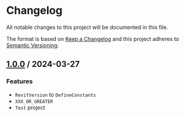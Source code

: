 # Changelog
All notable changes to this project will be documented in this file.

The format is based on [Keep a Changelog](http://keepachangelog.com/en/1.0.0/)
and this project adheres to [Semantic Versioning](http://semver.org/spec/v2.0.0.html).

## [1.0.0] / 2024-03-27
### Features
- `RevitVersion` to `DefineConstants`
- `XXX_OR_GREATER`
- `Test` project

[vNext]: ../../compare/1.0.0...HEAD
[1.0.0]: ../../compare/1.0.0